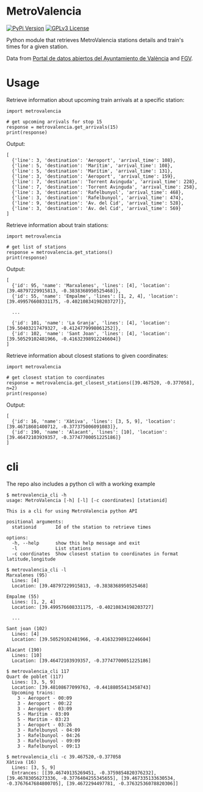 # MetroValencia

[![PyPi Version](https://img.shields.io/pypi/v/MetroValencia.svg?color=forestgreen)](https://pypi.org/project/MetroValencia/)
[![GPLv3 License](https://img.shields.io/badge/License-GPL%20v3-yellow.svg)](https://opensource.org/licenses/)

Python module that retrieves MetroValencia stations details and train's times for a given station.

Data from [Portal de datos abiertos del Ayuntamiento de València](https://valencia.opendatasoft.com) and [FGV](https://www.fgv.es).

# Usage

Retrieve information about upcoming train arrivals at a specific station:
```
import metrovalencia

# get upcoming arrivals for stop 15
response = metrovalencia.get_arrivals(15)
print(response)
```
Output:
```
[
  {'line': 3, 'destination': 'Aeroport', 'arrival_time': 108},
  {'line': 5, 'destination': 'Marítim', 'arrival_time': 108},
  {'line': 5, 'destination': 'Marítim', 'arrival_time': 131},
  {'line': 3, 'destination': 'Aeroport', 'arrival_time': 159},
  {'line': 7, 'destination': 'Torrent Avinguda', 'arrival_time': 228},
  {'line': 7, 'destination': 'Torrent Avinguda', 'arrival_time': 258},
  {'line': 3, 'destination': 'Rafelbunyol', 'arrival_time': 468},
  {'line': 3, 'destination': 'Rafelbunyol', 'arrival_time': 474},
  {'line': 9, 'destination': 'Av. del Cid', 'arrival_time': 528},
  {'line': 3, 'destination': 'Av. del Cid', 'arrival_time': 569}
]
```
Retrieve information about train stations:
```
import metrovalencia

# get list of stations
response = metrovalencia.get_stations()
print(response)
```
Output:
```
[
  {'id': 95, 'name': 'Marxalenes', 'lines': [4], 'location': [39.48797229915813, -0.3838368950525468]}, 
  {'id': 55, 'name': 'Empalme', 'lines': [1, 2, 4], 'location': [39.499576608331175, -0.40210834198203727]}, 
  
  ...

  {'id': 101, 'name': 'La Granja', 'lines': [4], 'location': [39.50403217479327, -0.4124779998061252]}, 
  {'id': 102, 'name': 'Sant Joan', 'lines': [4], 'location': [39.50529102481966, -0.41632398912246604]}
]
```
Retrieve information about closest stations to given coordinates:
```
import metrovalencia

# get closest station to coordinates
response = metrovalencia.get_closest_stations([39.467520, -0.377058], n=2)
print(response)
```
Output:
```
[
  {'id': 16, 'name': 'Xàtiva', 'lines': [3, 5, 9], 'location': [39.46718601400712, -0.377375006091083]}, 
  {'id': 190, 'name': 'Alacant', 'lines': [10], 'location': [39.46472103939357, -0.37747700051225186]}
]

```

# cli

The repo also includes a python cli with a working example

```
$ metrovalencia_cli -h
usage: MetroValencia [-h] [-l] [-c coordinates] [stationid]

This is a cli for using MetroValencia python API

positional arguments:
  stationid       Id of the station to retrieve times

options:
  -h, --help      show this help message and exit
  -l              List stations
  -c coordinates  Show closest station to coordinates in format latitude,longitude
```

```
$ metrovalencia_cli -l
Marxalenes (95)
  Lines: [4]
  Location: [39.48797229915813, -0.3838368950525468]

Empalme (55)
  Lines: [1, 2, 4]
  Location: [39.499576608331175, -0.40210834198203727]

  ...

Sant joan (102)
  Lines: [4]
  Location: [39.50529102481966, -0.41632398912246604]

Alacant (190)
  Lines: [10]
  Location: [39.46472103939357, -0.37747700051225186]
```

```
$ metrovalencia_cli 117
Quart de poblet (117)
  Lines: [3, 5, 9]
  Location: [39.48108677099763, -0.44188055413458743]
  Upcoming trains:
    3 - Aeroport - 00:09
    3 - Aeroport - 00:22
    3 - Aeroport - 03:09
    5 - Marítim - 03:09
    5 - Marítim - 03:23
    3 - Aeroport - 03:26
    3 - Rafelbunyol - 04:09
    3 - Rafelbunyol - 04:26
    3 - Rafelbunyol - 09:09
    3 - Rafelbunyol - 09:13
```

```
$ metrovalencia_cli -c 39.467520,-0.377058 
Xàtiva (16)
  Lines: [3, 5, 9]
  Entrances: [[39.46749135269451, -0.3759854820376232], [39.46783056273336, -0.3776404255345655], [39.467335133630534, -0.3767647684800705], [39.4672294497781, -0.37632536078820306]]
```
